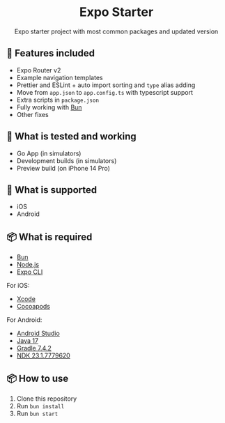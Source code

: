 <h1 align="center">Expo Starter</h1>
<p align="center">Expo starter project with most common packages and updated version</p>

## 🚀 Features included

- Expo Router v2
- Example navigation templates
- Prettier and ESLint + auto import sorting and `type` alias adding
- Move from `app.json` to `app.config.ts` with typescript support
- Extra scripts in `package.json`
- Fully working with [Bun](https://bun.sh/)
- Other fixes

## 🔧 What is tested and working

- Go App (in simulators)
- Development builds (in simulators)
- Preview build (on iPhone 14 Pro)

## 📱 What is supported

- iOS
- Android

## 📦 What is required

- [Bun](https://bun.sh/)
- [Node.js](https://nodejs.org/en/)
- [Expo CLI](https://docs.expo.io/versions/latest/workflow/expo-cli/)

For iOS:

- [Xcode](https://developer.apple.com/xcode/)
- [Cocoapods](https://cocoapods.org/)

For Android:

- [Android Studio](https://developer.android.com/studio)
- [Java 17](https://www.azul.com/downloads)
- [Gradle 7.4.2](https://gradle.org/next-steps/?version=7.4.2&format=all)
- [NDK 23.1.7779620](https://developer.android.com/ndk/downloads/older_releases)

## 📦 How to use

1. Clone this repository
2. Run `bun install`
3. Run `bun start`
